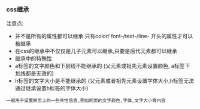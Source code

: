 ### css继承

注意点:  

* 并不是所有的属性都可以继承     只有color/ font-/text-/line-  开头的属性才可以被继承
* 在css的继承中不仅仅是儿子元素可以继承,只要是后代元素都可以继承
* 继承中的特殊性
*  a标签的文字颜色和下划线不能继承的  (父元素或祖先元素设置颜色, a标签下划线都是无效的)
* h标签的文字大小是不能继承的  (父元素或者祖先元素设置字体大小,h标签无法通过继承设置h标签的字体大小)

`一般用于设置网页上的一些共性信息,例如网页的文字颜色,字体,文字大小等内容`